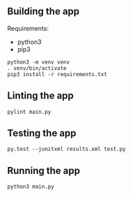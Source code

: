 ## Building the app
Requirements:
- python3
- pip3

```shell
python3 -m venv venv
. venv/bin/activate
pip3 install -r requirements.txt
```

## Linting the app
```shell
pylint main.py
```

## Testing the app
```shell
py.test --junitxml results.xml test.py
```

## Running the app
```shell
python3 main.py
```
